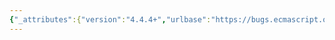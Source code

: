 ```yaml
---
{"_attributes":{"version":"4.4.4+","urlbase":"https://bugs.ecmascript.org/","maintainer":"dherman@mozilla.com"},"bug":{"bug_id":1800,"creation_ts":"2013-08-22 10:38:00 -0700","short_desc":"Web compatibility breaks with __proto__","delta_ts":"2013-08-23 08:23:08 -0700","product":"Draft for 6th Edition","component":"technical issue","version":"Rev 16: July 15, 2013 Draft","rep_platform":"All","op_sys":"All","bug_status":"RESOLVED","resolution":"FIXED","priority":"Normal","bug_severity":"normal","everconfirmed":true,"reporter":"sureshja","assigned_to":{"uid":"allen","name":"Allen Wirfs-Brock"},"long_desc":[{"commentid":5002,"comment_count":0,"who":"sureshja","bug_when":"2013-08-22 10:38:46 -0700","thetext":"According to sections B.3.1#6.a and 16.1.1.1.2#3, implementations are expected to throw a TypeError exception if an object’s __proto__ is set with anything other than null or an object. Today the existing implementations (Chrome or Firefox) treat such assignments as a no-op. \n\nInterestingly there are instances of web pages who assign undefined to an objects __proto__ are found. For example yelp.com assigns undefined to __proto__ via a function call as follows.\n\nfunction(f) { return { __proto__:f } }\n\nImplementing as per the specification would break the zoom in/out functionality of Yelp as this function would throw a TypeError. Similarly a radio player on myspace.com would not work either.  The fact that there are few instances we have seen in the wild would mean there could be more websites that could break. \n\nSpec does not reflect current implementations of __proto__. Spec needs to clarify if assignments of primitives (or just undefined) to __proto__ should be ignored."},{"commentid":5003,"comment_count":1,"who":{"uid":"allen","name":"Allen Wirfs-Brock"},"bug_when":"2013-08-22 10:46:32 -0700","thetext":"fixed in rev17 editor's draft"},{"commentid":5140,"comment_count":2,"who":{"uid":"allen","name":"Allen Wirfs-Brock"},"bug_when":"2013-08-23 08:23:08 -0700","thetext":"fixed in rev17, August 23, 2013 draft"}]}}
---
```

